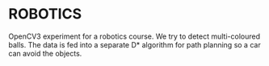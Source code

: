 # ROBOTICS

OpenCV3 experiment for a robotics course. We try to detect multi-coloured balls.
The data is fed into a separate D* algorithm for path planning so a car can avoid the objects.
